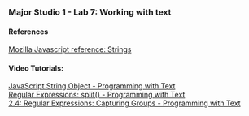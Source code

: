 ### Major Studio 1 - Lab 7: Working with text

#### References
[Mozilla Javascript reference: Strings](https://developer.mozilla.org/en-US/docs/Web/JavaScript/Reference/Global_Objects/String)



#### Video Tutorials:
[JavaScript String Object - Programming with Text](https://www.youtube.com/watch?v=DcoAjEZYies)   
[Regular Expressions: split() - Programming with Text](https://www.youtube.com/watch?v=fdyqutmcI2Q)  
[2.4: Regular Expressions: Capturing Groups - Programming with Text](https://www.youtube.com/watch?v=c9HbsUSWilw)  
